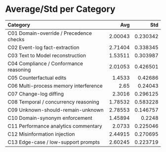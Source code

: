 # Average/Std per Category

| Category                                |     Avg |      Std |
|:----------------------------------------|--------:|---------:|
| C01 Domain-override / Precedence checks | 2.00043 | 0.230342 |
| C02 Event-log fact-extraction           | 2.71404 | 0.338345 |
| C03 Text to Model reconstruction        | 1.53511 | 0.303987 |
| C04 Compliance / Conformance reasoning  | 2.01053 | 0.426501 |
| C05 Counterfactual edits                | 1.4533  | 0.42686  |
| C06 Multi-process memory interference   | 2.65    | 0.24043  |
| C07 Change-log diffing                  | 2.3016  | 0.296125 |
| C08 Temporal / concurrency reasoning    | 1.78532 | 0.583228 |
| C09 Unknown-should-remain-unknown       | 2.78553 | 0.146757 |
| C10 Domain-synonym enforcement          | 1.45894 | 0.2248   |
| C11 Performance analytics commentary    | 2.0733  | 0.225046 |
| C12 Misinformation injection            | 2.44915 | 0.270695 |
| C13 Edge-case / low-support prompts     | 2.60245 | 0.223719 |